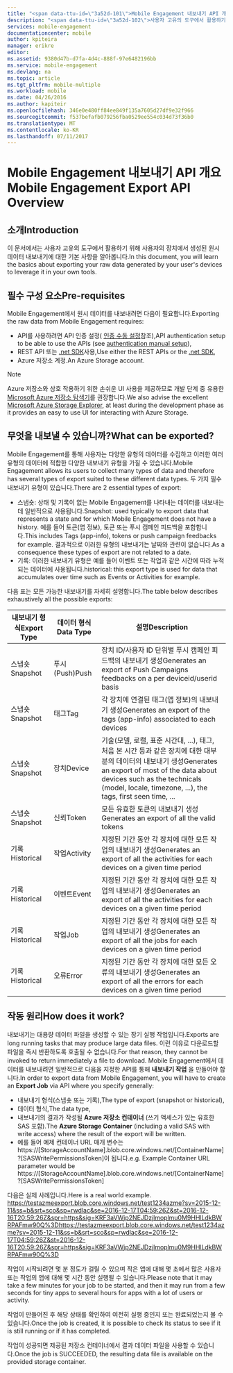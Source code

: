 ```yaml
---
title: "<span data-ttu-id=\"3a52d-101\">Mobile Engagement 내보내기 API 개요</span><span class=\"sxs-lookup\"><span data-stu-id=\"3a52d-101\">Mobile Engagement Export API Overview</span></span>"
description: "<span data-ttu-id=\"3a52d-102\">사용자 고유의 도구에서 활용하기 위해 사용자의 장치에서 생성된 원시 데이터 내보내기에 대한 기본 사항을 알아봅니다.</span><span class=\"sxs-lookup\"><span data-stu-id=\"3a52d-102\">Learn the basics about exporting your raw data generated by your user's devices to leverage it in your own tools</span></span>"
services: mobile-engagement
documentationcenter: mobile
author: kpiteira
manager: erikre
editor: 
ms.assetid: 9380d47b-d7fa-4d4c-888f-97e6482196bb
ms.service: mobile-engagement
ms.devlang: na
ms.topic: article
ms.tgt_pltfrm: mobile-multiple
ms.workload: mobile
ms.date: 04/26/2016
ms.author: kapiteir
ms.openlocfilehash: 346e0e480ff84ee849f135a7605d27df9e32f966
ms.sourcegitcommit: f537befafb079256fba0529ee554c034d73f36b0
ms.translationtype: MT
ms.contentlocale: ko-KR
ms.lasthandoff: 07/11/2017
---
```

# <a name="mobile-engagement-export-api-overview"></a><span data-ttu-id="3a52d-103">Mobile Engagement 내보내기 API 개요</span><span class="sxs-lookup"><span data-stu-id="3a52d-103">Mobile Engagement Export API Overview</span></span>
## <a name="introduction"></a><span data-ttu-id="3a52d-104">소개</span><span class="sxs-lookup"><span data-stu-id="3a52d-104">Introduction</span></span>
<span data-ttu-id="3a52d-105">이 문서에서는 사용자 고유의 도구에서 활용하기 위해 사용자의 장치에서 생성된 원시 데이터 내보내기에 대한 기본 사항을 알아봅니다.</span><span class="sxs-lookup"><span data-stu-id="3a52d-105">In this document, you will learn the basics about exporting your raw data generated by your user's devices to leverage it in your own tools.</span></span>

## <a name="pre-requisites"></a><span data-ttu-id="3a52d-106">필수 구성 요소</span><span class="sxs-lookup"><span data-stu-id="3a52d-106">Pre-requisites</span></span>
<span data-ttu-id="3a52d-107">Mobile Engagement에서 원시 데이터를 내보내려면 다음이 필요합니다.</span><span class="sxs-lookup"><span data-stu-id="3a52d-107">Exporting the raw data from Mobile Engagement requires:</span></span>

* <span data-ttu-id="3a52d-108">API를 사용하려면 API 인증 설정( [인증 수동 설정](mobile-engagement-api-authentication-manual.md)참조),</span><span class="sxs-lookup"><span data-stu-id="3a52d-108">API authentication setup to be able to use the APIs (see [authentication manual setup](mobile-engagement-api-authentication-manual.md)),</span></span>
* <span data-ttu-id="3a52d-109">REST API 또는 [.net SDK](mobile-engagement-dotnet-sdk-service-api.md)사용,</span><span class="sxs-lookup"><span data-stu-id="3a52d-109">Use either the REST APIs or the [.net SDK](mobile-engagement-dotnet-sdk-service-api.md),</span></span>
* <span data-ttu-id="3a52d-110">Azure 저장소 계정.</span><span class="sxs-lookup"><span data-stu-id="3a52d-110">An Azure Storage account.</span></span>

> [!NOTE]
> <span data-ttu-id="3a52d-111">Azure 저장소와 상호 작용하기 위한 손쉬운 UI 사용을 제공하므로 개발 단계 중 유용한 [Microsoft Azure 저장소 탐색기](http://storageexplorer.com/)를 권장합니다.</span><span class="sxs-lookup"><span data-stu-id="3a52d-111">We also advise the excellent [Microsoft Azure Storage Explorer](http://storageexplorer.com/), at least during the development phase as it provides an easy to use UI for interacting with Azure Storage.</span></span>
> 
> 

## <a name="what-can-be-exported"></a><span data-ttu-id="3a52d-112">무엇을 내보낼 수 있습니까?</span><span class="sxs-lookup"><span data-stu-id="3a52d-112">What can be exported?</span></span>
<span data-ttu-id="3a52d-113">Mobile Engagement를 통해 사용자는 다양한 유형의 데이터를 수집하고 이러한 여러 유형의 데이터에 적합한 다양한 내보내기 유형을 가질 수 있습니다.</span><span class="sxs-lookup"><span data-stu-id="3a52d-113">Mobile Engagement allows its users to collect many types of data and therefore has several types of export suited to these different data types.</span></span>
<span data-ttu-id="3a52d-114">두 가지 필수 내보내기 유형이 있습니다.</span><span class="sxs-lookup"><span data-stu-id="3a52d-114">There are 2 essential types of export:</span></span>

* <span data-ttu-id="3a52d-115">스냅숏: 상태 및 기록이 없는 Mobile Engagement를 나타내는 데이터를 내보내는 데 일반적으로 사용됩니다.</span><span class="sxs-lookup"><span data-stu-id="3a52d-115">Snapshot: used typically to export data that represents a state and for which Mobile Engagement does not have a history.</span></span> <span data-ttu-id="3a52d-116">예를 들어 토큰(앱 정보), 토큰 또는 푸시 캠페인 피드백을 포함합니다.</span><span class="sxs-lookup"><span data-stu-id="3a52d-116">This includes Tags (app-info), tokens or push campaign feedbacks for example.</span></span> <span data-ttu-id="3a52d-117">결과적으로 이러한 유형의 내보내기는 날짜와 관련이 없습니다.</span><span class="sxs-lookup"><span data-stu-id="3a52d-117">As a consequence these types of export are not related to a date.</span></span>
* <span data-ttu-id="3a52d-118">기록: 이러한 내보내기 유형은 예를 들어 이벤트 또는 작업과 같은 시간에 따라 누적되는 데이터에 사용됩니다.</span><span class="sxs-lookup"><span data-stu-id="3a52d-118">historical: this export type is used for data that accumulates over time such as Events or Activities for example.</span></span>

<span data-ttu-id="3a52d-119">다음 표는 모든 가능한 내보내기를 자세히 설명합니다.</span><span class="sxs-lookup"><span data-stu-id="3a52d-119">The table below describes exhaustively all the possible exports:</span></span>

| <span data-ttu-id="3a52d-120">내보내기 형식</span><span class="sxs-lookup"><span data-stu-id="3a52d-120">Export Type</span></span> | <span data-ttu-id="3a52d-121">데이터 형식</span><span class="sxs-lookup"><span data-stu-id="3a52d-121">Data Type</span></span> | <span data-ttu-id="3a52d-122">설명</span><span class="sxs-lookup"><span data-stu-id="3a52d-122">Description</span></span> |
| --- | --- | --- |
| <span data-ttu-id="3a52d-123">스냅숏</span><span class="sxs-lookup"><span data-stu-id="3a52d-123">Snapshot</span></span> |<span data-ttu-id="3a52d-124">푸시(Push)</span><span class="sxs-lookup"><span data-stu-id="3a52d-124">Push</span></span> |<span data-ttu-id="3a52d-125">장치 ID/사용자 ID 단위별 푸시 캠페인 피드백의 내보내기 생성</span><span class="sxs-lookup"><span data-stu-id="3a52d-125">Generates an export of Push Campaigns feedbacks on a per deviceid/userid basis</span></span> |
| <span data-ttu-id="3a52d-126">스냅숏</span><span class="sxs-lookup"><span data-stu-id="3a52d-126">Snapshot</span></span> |<span data-ttu-id="3a52d-127">태그</span><span class="sxs-lookup"><span data-stu-id="3a52d-127">Tag</span></span> |<span data-ttu-id="3a52d-128">각 장치에 연결된 태그(앱 정보)의 내보내기 생성</span><span class="sxs-lookup"><span data-stu-id="3a52d-128">Generates an export of the tags (app-info) associated to each devices</span></span> |
| <span data-ttu-id="3a52d-129">스냅숏</span><span class="sxs-lookup"><span data-stu-id="3a52d-129">Snapshot</span></span> |<span data-ttu-id="3a52d-130">장치</span><span class="sxs-lookup"><span data-stu-id="3a52d-130">Device</span></span> |<span data-ttu-id="3a52d-131">기술(모델, 로캘, 표준 시간대, ...), 태그, 처음 본 시간 등과 같은 장치에 대한 대부분의 데이터의 내보내기 생성</span><span class="sxs-lookup"><span data-stu-id="3a52d-131">Generates an export of most of the data about devices such as the technicals (model, locale, timezone, ...), the tags, first seen time, ...</span></span> |
| <span data-ttu-id="3a52d-132">스냅숏</span><span class="sxs-lookup"><span data-stu-id="3a52d-132">Snapshot</span></span> |<span data-ttu-id="3a52d-133">신뢰</span><span class="sxs-lookup"><span data-stu-id="3a52d-133">Token</span></span> |<span data-ttu-id="3a52d-134">모든 유효한 토큰의 내보내기 생성</span><span class="sxs-lookup"><span data-stu-id="3a52d-134">Generates an export of all the valid tokens</span></span> |
| <span data-ttu-id="3a52d-135">기록</span><span class="sxs-lookup"><span data-stu-id="3a52d-135">Historical</span></span> |<span data-ttu-id="3a52d-136">작업</span><span class="sxs-lookup"><span data-stu-id="3a52d-136">Activity</span></span> |<span data-ttu-id="3a52d-137">지정된 기간 동안 각 장치에 대한 모든 작업의 내보내기 생성</span><span class="sxs-lookup"><span data-stu-id="3a52d-137">Generates an export of all the activities for each devices on a given time period</span></span> |
| <span data-ttu-id="3a52d-138">기록</span><span class="sxs-lookup"><span data-stu-id="3a52d-138">Historical</span></span> |<span data-ttu-id="3a52d-139">이벤트</span><span class="sxs-lookup"><span data-stu-id="3a52d-139">Event</span></span> |<span data-ttu-id="3a52d-140">지정된 기간 동안 각 장치에 대한 모든 작업의 내보내기 생성</span><span class="sxs-lookup"><span data-stu-id="3a52d-140">Generates an export of all the activities for each devices on a given time period</span></span> |
| <span data-ttu-id="3a52d-141">기록</span><span class="sxs-lookup"><span data-stu-id="3a52d-141">Historical</span></span> |<span data-ttu-id="3a52d-142">작업</span><span class="sxs-lookup"><span data-stu-id="3a52d-142">Job</span></span> |<span data-ttu-id="3a52d-143">지정된 기간 동안 각 장치에 대한 모든 작업의 내보내기 생성</span><span class="sxs-lookup"><span data-stu-id="3a52d-143">Generates an export of all the jobs for each devices on a given time period</span></span> |
| <span data-ttu-id="3a52d-144">기록</span><span class="sxs-lookup"><span data-stu-id="3a52d-144">Historical</span></span> |<span data-ttu-id="3a52d-145">오류</span><span class="sxs-lookup"><span data-stu-id="3a52d-145">Error</span></span> |<span data-ttu-id="3a52d-146">지정된 기간 동안 각 장치에 대한 모든 오류의 내보내기 생성</span><span class="sxs-lookup"><span data-stu-id="3a52d-146">Generates an export of all the errors for each devices on a given time period</span></span> |

## <a name="how-does-it-work"></a><span data-ttu-id="3a52d-147">작동 원리</span><span class="sxs-lookup"><span data-stu-id="3a52d-147">How does it work?</span></span>
<span data-ttu-id="3a52d-148">내보내기는 대용량 데이터 파일을 생성할 수 있는 장기 실행 작업입니다.</span><span class="sxs-lookup"><span data-stu-id="3a52d-148">Exports are long running tasks that may produce large data files.</span></span> <span data-ttu-id="3a52d-149">이런 이유로 다운로드할 파일을 즉시 반환하도록 호출될 수 없습니다.</span><span class="sxs-lookup"><span data-stu-id="3a52d-149">For that reason, they cannot be invoked to return immediately a file to download.</span></span>
<span data-ttu-id="3a52d-150">Mobile Engagement에서 데이터를 내보내려면 일반적으로 다음을 지정한 API를 통해 **내보내기 작업** 을 만들어야 합니다.</span><span class="sxs-lookup"><span data-stu-id="3a52d-150">In order to export data from Mobile Engagement, you will have to create an **Export Job** via API where you specify generally:</span></span>

* <span data-ttu-id="3a52d-151">내보내기 형식(스냅숏 또는 기록),</span><span class="sxs-lookup"><span data-stu-id="3a52d-151">The type of export (snapshot or historical),</span></span>
* <span data-ttu-id="3a52d-152">데이터 형식,</span><span class="sxs-lookup"><span data-stu-id="3a52d-152">The data type,</span></span>
* <span data-ttu-id="3a52d-153">내보내기의 결과가 작성될 **Azure 저장소 컨테이너** (쓰기 액세스가 있는 유효한 SAS 포함).</span><span class="sxs-lookup"><span data-stu-id="3a52d-153">The **Azure Storage Container** (including a valid SAS with write access) where the result of the export will be written.</span></span>
* <span data-ttu-id="3a52d-154">예를 들어 예제 컨테이너 URL 매개 변수는 https://[StorageAccountName].blob.core.windows.net/[ContainerName]?[SASWritePermissionsToken]이 됩니다.</span><span class="sxs-lookup"><span data-stu-id="3a52d-154">e.g. Example Container URL parameter would be  https://[StorageAccountName].blob.core.windows.net/[ContainerName]?[SASWritePermissionsToken]</span></span>  

<span data-ttu-id="3a52d-155">다음은 실제 사례입니다.</span><span class="sxs-lookup"><span data-stu-id="3a52d-155">Here is a real world example.</span></span> <span data-ttu-id="3a52d-156">https://testazmeexport.blob.core.windows.net/test1234azme?sv=2015-12-11&ss=b&srt=sco&sp=rwdlac&se=2016-12-17T04:59:26Z&st=2016-12-16T20:59:26Z&spr=https&sig=KRF3aVWjp2NEJDzjlmoplmu0M9HHlLdkBWRPAFmw90Q%3D</span><span class="sxs-lookup"><span data-stu-id="3a52d-156">https://testazmeexport.blob.core.windows.net/test1234azme?sv=2015-12-11&ss=b&srt=sco&sp=rwdlac&se=2016-12-17T04:59:26Z&st=2016-12-16T20:59:26Z&spr=https&sig=KRF3aVWjp2NEJDzjlmoplmu0M9HHlLdkBWRPAFmw90Q%3D</span></span>

<span data-ttu-id="3a52d-157">작업이 시작되려면 몇 분 정도가 걸릴 수 있으며 작은 앱에 대해 몇 초에서 많은 사용자 또는 작업의 앱에 대해 몇 시간 동안 실행될 수 있습니다.</span><span class="sxs-lookup"><span data-stu-id="3a52d-157">Please note that it may take a few minutes for your job to be started, and then it may run from a few seconds for tiny apps to several hours for apps with a lot of users or activity.</span></span>

<span data-ttu-id="3a52d-158">작업이 만들어진 후 해당 상태를 확인하여 여전히 실행 중인지 또는 완료되었는지 볼 수 있습니다.</span><span class="sxs-lookup"><span data-stu-id="3a52d-158">Once the job is created, it is possible to check its status to see if it is still running or if it has completed.</span></span>

<span data-ttu-id="3a52d-159">작업이 성공되면 제공된 저장소 컨테이너에서 결과 데이터 파일을 사용할 수 있습니다.</span><span class="sxs-lookup"><span data-stu-id="3a52d-159">Once the job is SUCCEEDED, the resulting data file is available on the provided storage container.</span></span>

